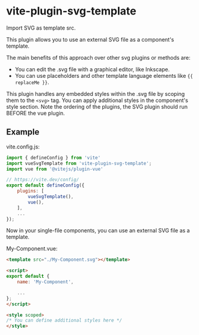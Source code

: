 # vite-plugin-svg-template
Import SVG as template src.

This plugin allows you to use an external SVG file as a component's template.

The main benefits of this approach over other svg plugins or methods are:

 - You can edit the .svg file with a graphical editor, like Inkscape.
 - You can use placeholders and other template language elements like `{{ replaceMe }}`.

This plugin handles any embedded styles within the .svg file by scoping them to the `<svg>` tag. You can apply additional styles in the component's style section. Note the ordering of the plugins, the SVG plugin should run BEFORE the vue plugin.

## Example

vite.config.js:
```javascript
import { defineConfig } from 'vite'
import vueSvgTemplate from 'vite-plugin-svg-template';
import vue from '@vitejs/plugin-vue'

// https://vite.dev/config/
export default defineConfig({
    plugins: [
        vueSvgTemplate(),
        vue(),
    ],
    ...
});
```

Now in your single-file components, you can use an external SVG file as a template.

My-Component.vue:
```html
<template src="./My-Component.svg"></template>

<script>
export default {
    name: 'My-Component',

    ...
};
</script>

<style scoped>
/* You can define additional styles here */
</style>
```

